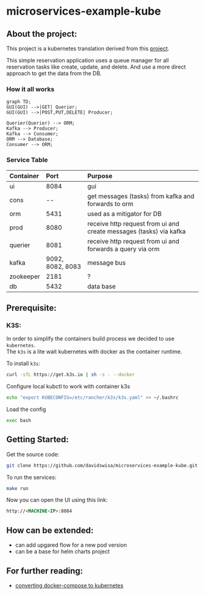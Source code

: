 # microservices-example-kube

## About the project:  

This project is a kubernetes translation derived from this [project](https://github.com/davidswisa/microservices-example).

This simple reservation application uses a queue manager for all reservation tasks like create, update, and delete.
And use a more direct approach to get the data from the DB.

### How it all works

```mermaid
graph TD;
GUI(GUI) -->|GET| Querier;
GUI(GUI) -->|POST,PUT,DELETE| Producer;

Querier(Querier) --> ORM;
Kafka --> Producer;
Kafka --> Consumer;
ORM --> Database;
Consumer --> ORM;

```

### Service Table
| Container | Port | Purpose  |
| :---      | :-   | :- |
| ui        | 8084 | gui |
| cons      | --   | get messages (tasks) from kafka and forwards to orm |
| orm       | 5431 | used as a mitigator for DB |
| prod      | 8080 | receive http request from ui and create messages (tasks) via kafka |
| querier   | 8081 | receive http request from ui and forwards a query via orm |
| kafka     | 9092, 8082, 8083 | message bus |
| zookeeper | 2181 | ? |
| db        | 5432 | data base |


## Prerequisite:

### K3S:

In order to simplify the containers build process we decided to use `kubernetes`.  
The `k3s` is a lite wait kubernetes with docker as the container runtime.  


To install `k3s`:  
``` bash
curl -sfL https://get.k3s.io | sh -s - --docker
```

Configure local kubctl to work with container k3s  

``` bash  
echo "export KUBECONFIG=/etc/rancher/k3s/k3s.yaml" >> ~/.bashrc
```

Load the config
``` bash  
exec bash
```

## Getting Started:

Get the source code:
```bash
git clone https://github.com/davidswisa/microservices-example-kube.git
```

To run the services:  

```bash
make run
```

Now you can open the UI using this link:  

```html
http://<MACHINE-IP>:8084
```

## How can be extended:  

* can add upgared flow for a new pod version
* can be a base for helm charts project  


## For further reading:  

* [converting docker-compose to kubernetes](https://kompose.io/)  


